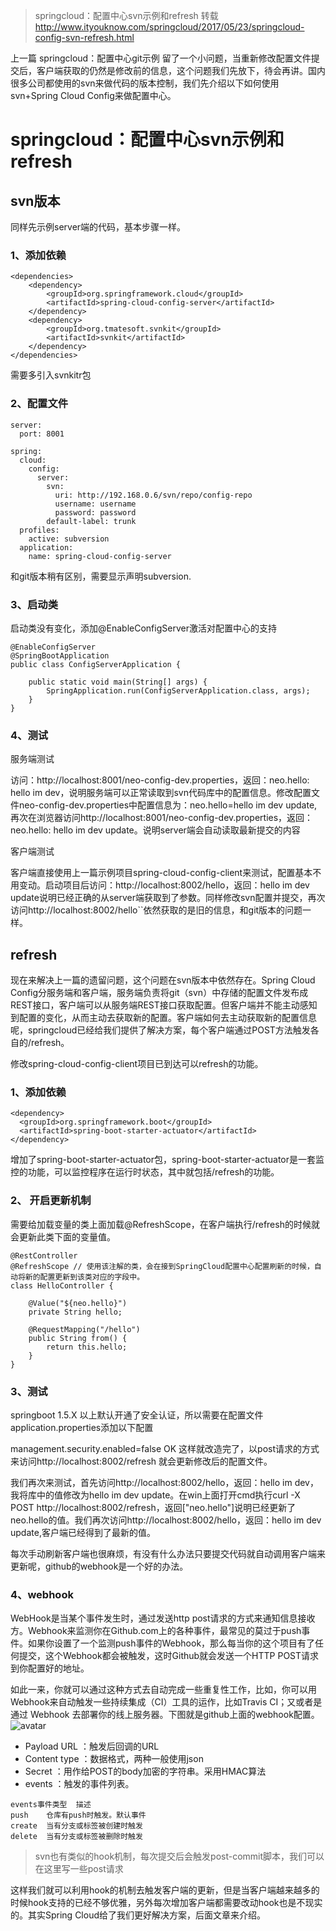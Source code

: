 >springcloud：配置中心svn示例和refresh
转载 http://www.ityouknow.com/springcloud/2017/05/23/springcloud-config-svn-refresh.html

上一篇 springcloud：配置中心git示例 留了一个小问题，当重新修改配置文件提交后，客户端获取的仍然是修改前的信息，这个问题我们先放下，待会再讲。国内很多公司都使用的svn来做代码的版本控制，我们先介绍以下如何使用svn+Spring Cloud Config来做配置中心。

# springcloud：配置中心svn示例和refresh

## svn版本
同样先示例server端的代码，基本步骤一样。

### 1、添加依赖
```
<dependencies>
	<dependency>
		<groupId>org.springframework.cloud</groupId>
		<artifactId>spring-cloud-config-server</artifactId>
	</dependency>
	<dependency>
		<groupId>org.tmatesoft.svnkit</groupId>
		<artifactId>svnkit</artifactId>
	</dependency>
</dependencies>
```
需要多引入svnkitr包

### 2、配置文件
```
server:
  port: 8001

spring:
  cloud:
    config:
      server:
        svn:
          uri: http://192.168.0.6/svn/repo/config-repo
          username: username
          password: password
        default-label: trunk
  profiles:
    active: subversion
  application:
    name: spring-cloud-config-server
```
和git版本稍有区别，需要显示声明subversion.

### 3、启动类
启动类没有变化，添加@EnableConfigServer激活对配置中心的支持
```
@EnableConfigServer
@SpringBootApplication
public class ConfigServerApplication {

	public static void main(String[] args) {
		SpringApplication.run(ConfigServerApplication.class, args);
	}
}
```
### 4、测试
服务端测试

访问：http://localhost:8001/neo-config-dev.properties，返回：neo.hello: hello im dev，说明服务端可以正常读取到svn代码库中的配置信息。修改配置文件neo-config-dev.properties中配置信息为：neo.hello=hello im dev update,再次在浏览器访问http://localhost:8001/neo-config-dev.properties，返回：neo.hello: hello im dev update。说明server端会自动读取最新提交的内容

客户端测试

客户端直接使用上一篇示例项目spring-cloud-config-client来测试，配置基本不用变动。启动项目后访问：http://localhost:8002/hello，返回：hello im dev update说明已经正确的从server端获取到了参数。同样修改svn配置并提交，再次访问http://localhost:8002/hello``依然获取的是旧的信息，和git版本的问题一样。

## refresh
现在来解决上一篇的遗留问题，这个问题在svn版本中依然存在。Spring Cloud Config分服务端和客户端，服务端负责将git（svn）中存储的配置文件发布成REST接口，客户端可以从服务端REST接口获取配置。但客户端并不能主动感知到配置的变化，从而主动去获取新的配置。客户端如何去主动获取新的配置信息呢，springcloud已经给我们提供了解决方案，每个客户端通过POST方法触发各自的/refresh。

修改spring-cloud-config-client项目已到达可以refresh的功能。

### 1、添加依赖
```
<dependency>
  <groupId>org.springframework.boot</groupId>
  <artifactId>spring-boot-starter-actuator</artifactId>
</dependency>
```
增加了spring-boot-starter-actuator包，spring-boot-starter-actuator是一套监控的功能，可以监控程序在运行时状态，其中就包括/refresh的功能。

### 2、 开启更新机制
需要给加载变量的类上面加载@RefreshScope，在客户端执行/refresh的时候就会更新此类下面的变量值。
```
@RestController
@RefreshScope // 使用该注解的类，会在接到SpringCloud配置中心配置刷新的时候，自动将新的配置更新到该类对应的字段中。
class HelloController {

    @Value("${neo.hello}")
    private String hello;

    @RequestMapping("/hello")
    public String from() {
        return this.hello;
    }
}
```
### 3、测试
springboot 1.5.X 以上默认开通了安全认证，所以需要在配置文件application.properties添加以下配置

management.security.enabled=false
OK 这样就改造完了，以post请求的方式来访问http://localhost:8002/refresh 就会更新修改后的配置文件。

我们再次来测试，首先访问http://localhost:8002/hello，返回：hello im dev，我将库中的值修改为hello im dev update。在win上面打开cmd执行curl -X POST http://localhost:8002/refresh，返回["neo.hello"]说明已经更新了neo.hello的值。我们再次访问http://localhost:8002/hello，返回：hello im dev update,客户端已经得到了最新的值。

每次手动刷新客户端也很麻烦，有没有什么办法只要提交代码就自动调用客户端来更新呢，github的webhook是一个好的办法。

### 4、webhook
WebHook是当某个事件发生时，通过发送http post请求的方式来通知信息接收方。Webhook来监测你在Github.com上的各种事件，最常见的莫过于push事件。如果你设置了一个监测push事件的Webhook，那么每当你的这个项目有了任何提交，这个Webhook都会被触发，这时Github就会发送一个HTTP POST请求到你配置好的地址。

如此一来，你就可以通过这种方式去自动完成一些重复性工作，比如，你可以用Webhook来自动触发一些持续集成（CI）工具的运作，比如Travis CI；又或者是通过 Webhook 去部署你的线上服务器。下图就是github上面的webhook配置。
![avatar](http://favorites.ren/assets/images/2017/springcloud/webhook.jpg)


- Payload URL ：触发后回调的URL
- Content type ：数据格式，两种一般使用json
- Secret ：用作给POST的body加密的字符串。采用HMAC算法
- events ：触发的事件列表。

```
events事件类型	描述
push	仓库有push时触发。默认事件
create	当有分支或标签被创建时触发
delete	当有分支或标签被删除时触发
```

>svn也有类似的hook机制，每次提交后会触发post-commit脚本，我们可以在这里写一些post请求

这样我们就可以利用hook的机制去触发客户端的更新，但是当客户端越来越多的时候hook支持的已经不够优雅，另外每次增加客户端都需要改动hook也是不现实的。其实Spring Cloud给了我们更好解决方案，后面文章来介绍。